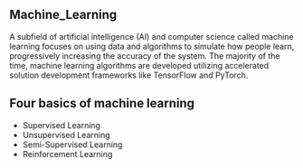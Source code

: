 ## Machine_Learning

A subfield of artificial intelligence (AI) and computer science called machine learning focuses on using data and algorithms to simulate how 
people learn, progressively increasing the accuracy of the system.
The majority of the time, machine learning algorithms are developed utilizing accelerated solution development frameworks like TensorFlow and PyTorch.

## Four basics of machine learning
- Supervised Learning
- Unsupervised Learning
- Semi-Supervised Learning
- Reinforcement Learning 
